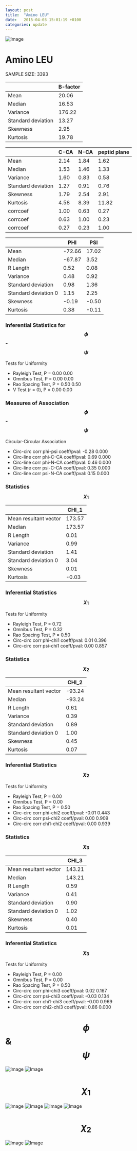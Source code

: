```yaml
---
layout: post
title:  "Amino LEU"
date:   2015-04-03 15:01:19 +0100
categories: update
---
```

<script src="https://cdnjs.cloudflare.com/ajax/libs/mathjax/2.7.0/MathJax.js?config=TeX-AMS-MML_HTMLorMML" type="text/javascript"></script>

![Image](../../../../images/aadensity.png)

# Amino LEU


 SAMPLE SIZE: 3393
 
 
 
|     | B-factor |
| --- | --- |
| Mean | 20.06 |
| Median | 16.53 |
| Variance | 176.22 |
| Standard deviation | 13.27 |
| Skewness | 2.95 |
| Kurtosis | 19.78 |
 
 
 

|     | C-CA | N-CA | peptid plane |
| --- | --- | --- | --- |
| Mean | 2.14 | 1.84 | 1.62 |
| Median | 1.53 | 1.46 | 1.33 |
| Variance | 1.60 | 0.83 | 0.58 |
| Standard deviation | 1.27 | 0.91 | 0.76 |
| Skewness | 1.79 | 2.54 | 2.91 |
| Kurtosis | 4.58 | 8.39 | 11.82 |
| corrcoef | 1.00 | 0.63 | 0.27 |
| corrcoef | 0.63 | 1.00 | 0.23 |
| corrcoef | 0.27 | 0.23 | 1.00 |
 
 
 

|     | PHI | PSI |
| --- | --- | --- |
| Mean | -72.66 | 17.02 |
| Median | -67.87 | 3.52 |
| R Length | 0.52 | 0.08 |
| Variance | 0.48 | 0.92 |
| Standard deviation | 0.98 | 1.36 |
| Standard deviation 0 | 1.15 | 2.25 |
| Skewness | -0.19 | -0.50 |
| Kurtosis | 0.38 | -0.11 |

### Inferential Statistics for $$\phi$$-$$\psi$$ 

Tests for Uniformity

- Rayleigh Test, P = 0.00 0.00
- Omnibus Test,  P = 0.00 0.00
- Rao Spacing Test,  P = 0.50 0.50
- V Test (r = 0),  P = 0.00 0.00
### Measures of Association $$\phi$$-$$\psi$$

Circular-Circular Association
- Circ-circ corr phi-psi coeff/pval:	-0.28	 0.000
- Circ-line corr phi-C-CA coeff/pval:	0.69	 0.000
- Circ-line corr phi-N-CA coeff/pval:	0.46	 0.000
- Circ-line corr psi-C-CA coeff/pval:	0.35	 0.000
- Circ-line corr psi-N-CA coeff/pval:	0.15	 0.000
### Statistics $$\chi_1$$

|     | CHI_1 |
| --- | --- |
| Mean resultant vector | 173.57 |
| Median | 173.57 | 
| R Length | 0.01 | 
| Variance | 0.99 | 
| Standard deviation | 1.41 |
| Standard deviation 0| 3.04 |
| Skewness | 0.01 |
| Kurtosis | -0.03 |

 

### Inferential Statistics $$\chi_1$$
Tests for Uniformity

- Rayleigh Test, 	 P = 0.72
- Omnibus Test, 	 P = 0.32
- Rao Spacing Test, 	 P = 0.50
- Circ-circ corr phi-chi1 coeff/pval:	0.01	 0.396
- Circ-circ corr psi-chi1 coeff/pval:	0.00	 0.857

 

### Statistics $$\chi_2$$

|     | CHI_2 |
| --- | --- |
| Mean resultant vector | -93.24 |
| Median | -93.24 |
| R Length | 0.61 |
| Variance | 0.39 |
| Standard deviation | 0.89 |
| Standard deviation 0 | 1.00 |
| Skewness | 0.45 |
| Kurtosis | 0.07 |


### Inferential Statistics $$\chi_2$$ 

Tests for Uniformity

- Rayleigh Test, 	 P = 0.00
- Omnibus Test, 	 P = 0.00
- Rao Spacing Test, 	 P = 0.50
- Circ-circ corr phi-chi2 coeff/pval:	-0.01	 0.443
- Circ-circ corr psi-chi2 coeff/pval:	0.00	 0.909
- Circ-circ corr chi1-chi2 coeff/pval:	0.00	 0.939


 

### Statistics $$\chi_3$$

|    | CHI_3 |
| --- | --- |
| Mean resultant vector | 143.21 |
| Median | 143.21 |
| R Length | 0.59 |
| Variance | 0.41 |
| Standard deviation | 0.90 |
| Standard deviation 0 | 1.02 |
| Skewness | 0.40 |
| Kurtosis | 0.01 |



### Inferential Statistics $$\chi_3$$

Tests for Uniformity

- Rayleigh Test, 	 P = 0.00
- Omnibus Test, 	 P = 0.00
- Rao Spacing Test, 	 P = 0.50
- Circ-circ corr phi-chi3 coeff/pval:	0.02	 0.167
- Circ-circ corr psi-chi3 coeff/pval:	-0.03	 0.134
- Circ-circ corr chi1-chi3 coeff/pval:	-0.00	 0.969
- Circ-circ corr chi2-chi3 coeff/pval:	0.86	 0.000

# $$\phi$$ & $$\psi$$
![Image](../../../../../images/LEU_Rama_phipsi.jpg)
![Image](../../../../../images/LEU_Rama_phipsiGrad.jpg)


# $$\chi_1$$
![Image](../../../../../images/LEU_Rama_phichi1.jpg)
![Image](../../../../../images/LEU_Rama_Grad_psichi1.jpg)
![Image](.../../../../../images/LEU_Rama_psichi1.jpg)
![Image](.../../../../../images/LEU_Rama_Grad_phichi1.jpg)


# $$\chi_2$$
![Image](../../../../images/LEU_Rama_chi1chi2.jpg)
![Image](../../../../images/LEU_Rama_Gradchi1chi2.jpg)

